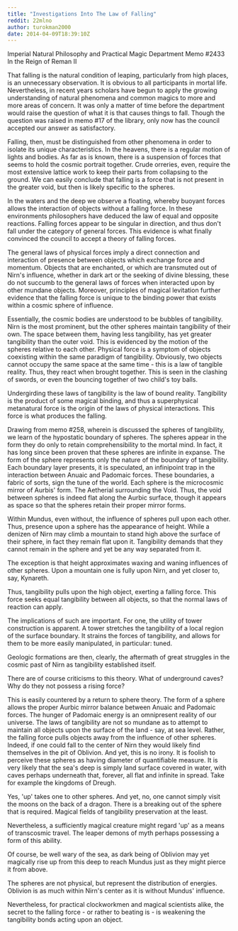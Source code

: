 ```yaml
---
title: "Investigations Into The Law of Falling"
reddit: 22mlno
author: turokman2000
date: 2014-04-09T18:39:10Z
---
```


Imperial Natural Philosophy and Practical Magic Department
Memo #2433
In the Reign of Reman II

That falling is the natural condition of leaping, particularly from high places, is an unnecessary observation.  It is obvious to all participants in mortal life.  Nevertheless, in recent years scholars have begun to apply the growing understanding of natural phenomena and common magics to more and more areas of concern.  It was only a matter of time before the department would raise the question of what it is that causes things to fall.  Though the question was raised in memo #17 of the library, only now has the council accepted our answer as satisfactory.

Falling, then, must be distinguished from other phenomena in order to isolate its unique characteristics.  In the heavens, there is a regular motion of lights and bodies.  As far as is known, there is a suspension of forces that seems to hold the cosmic portrait together.  Crude orreries, even, require the most extensive lattice work to keep their parts from collapsing to the ground.  We can easily conclude that falling is a force that is not present in the greater void, but then is likely specific to the spheres.

In the waters and the deep we observe a floating, whereby buoyant forces allows the interaction of objects without a falling force.  In these environments philosophers have deduced the law of equal and opposite reactions.  Falling forces appear to be singular in direction, and thus don't fall under the category of general forces.  This evidence is what finally convinced the council to accept a theory of falling forces.

The general laws of physical forces imply a direct connection and interaction of presence between objects which exchange force and momentum.  Objects that are enchanted, or which are transmuted out of Nirn's influence, whether in dark art or the seeking of divine blessing, these do not succumb to the general laws of forces when interacted upon by other mundane objects.  Moreover, principles of magical levitation further evidence that the falling force is unique to the binding power that exists within a cosmic sphere of influence.

Essentially, the cosmic bodies are understood to be bubbles of tangibility.  Nirn is the most prominent, but the other spheres maintain tangibility of their own.  The space between them, having less tangibility, has yet greater tangibility than the outer void.  This is evidenced by the motion of the spheres relative to each other.  Physical force is a symptom of objects coexisting within the same paradigm of tangibility.  Obviously, two objects cannot occupy the same space at the same time - this is a law of tangible reality.  Thus, they react when brought together.  This is seen in the clashing of swords, or even the bouncing together of two child's toy balls.

Undergirding these laws of tangibility is the law of bound reality.  Tangibility is the product of some magical binding, and thus a superphysical metanatural force is the origin of the laws of physical interactions.  This force is what produces the falling.  

Drawing from memo #258, wherein is discussed the spheres of tangibility, we learn of the hypostatic boundary of spheres.  The spheres appear in the form they do only to retain comprehensibility to the mortal mind.  In fact, it has long since been proven that these spheres are infinite in expanse.  The form of the sphere represents only the nature of the boundary of tangibility.  Each boundary layer presents, it is speculated, an infinipoint trap in the interaction between Anuaic and Padomaic forces.  These boundaries, a fabric of sorts, sign the tune of the world.  Each sphere is the microcosmic mirror of Aurbis' form.  The Aetherial surrounding the Void.  Thus, the void between spheres is indeed flat along the Aurbic surface, though it appears as space so that the spheres retain their proper mirror forms.

Within Mundus, even without, the influence of spheres pull upon each other.  Thus, presence upon a sphere has the appearance of height.  While a denizen of Nirn may climb a mountain to stand high above the surface of their sphere, in fact they remain flat upon it.  Tangibility demands that they cannot remain in the sphere and yet be any way separated from it.  

The exception is that height approximates waxing and waning influences of other spheres.  Upon a mountain one is fully upon Nirn, and yet closer to, say, Kynareth.

Thus, tangibility pulls upon the high object, exerting a falling force.  This force seeks equal tangibility between all objects, so that the normal laws of reaction can apply.

The implications of such are important.  For one, the utility of tower construction is apparent.  A tower stretches the tangibility of a local region of the surface boundary.  It strains the forces of tangibility, and allows for them to be more easily manipulated, in particular: tuned.

Geologic formations are then, clearly, the aftermath of great struggles in the cosmic past of Nirn as tangibility established itself.

There are of course criticisms to this theory.  What of underground caves?  Why do they not possess a rising force?

This is easily countered by a return to sphere theory.  The form of a sphere allows the proper Aurbic mirror balance between Anuaic and Padomaic forces.  The hunger of Padomaic energy is an omnipresent reality of our universe.  The laws of tangibility are not so mundane as to attempt to maintain all objects upon the surface of the land - say, at sea level.  Rather, the falling force pulls objects away from the influence of other spheres.  Indeed, if one could fall to the center of Nirn they would likely find themselves in the pit of Oblivion.  And yet, this is no irony.  It is foolish to perceive these spheres as having diameter of quantifiable measure.  It is very likely that the sea's deep is simply land surface covered in water, with caves perhaps underneath that, forever, all flat and infinite in spread.  Take for example the kingdoms of Dreugh.

Yes, 'up' takes one to other spheres.  And yet, no, one cannot simply visit the moons on the back of a dragon.  There is a breaking out of the sphere that is required.  Magical fields of tangibility preservation at the least.

Nevertheless, a sufficiently magical creature might regard 'up' as a means of transcosmic travel.  The leaper demons of myth perhaps possessing a form of this ability.

Of course, be well wary of the sea, as dark being of Oblivion may yet magically rise up from this deep to reach Mundus just as they might pierce it from above.

The spheres are not physical, but represent the distribution of energies.  Oblivion is as much within Nirn's center as it is without Mundus' influence.

Nevertheless, for practical clockworkmen and magical scientists alike, the secret to the falling force - or rather to beating is - is weakening the tangibility bonds acting upon an object.
